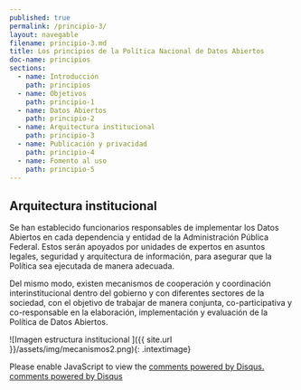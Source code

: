 ```yaml
---
published: true
permalink: /principio-3/
layout: navegable
filename: principio-3.md
title: Los principios de la Política Nacional de Datos Abiertos
doc-name: principios
sections:
  - name: Introducción
    path: principios
  - name: Objetivos
    path: principio-1
  - name: Datos Abiertos
    path: principio-2
  - name: Arquitectura institucional
    path: principio-3
  - name: Publicación y privacidad
    path: principio-4
  - name: Fomento al uso
    path: principio-5
---
```


## Arquitectura institucional

Se han establecido funcionarios responsables de implementar los Datos Abiertos en cada dependencia y entidad de la Administración Pública Federal. Estos serán apoyados por unidades de expertos en asuntos legales, seguridad y arquitectura de información, para asegurar que la Política sea ejecutada de manera adecuada.

Del mismo modo, existen mecanismos de cooperación y coordinación interinstitucional dentro del gobierno y con diferentes sectores de la sociedad, con el objetivo de trabajar de manera conjunta, co-participativa y co-responsable en la elaboración, implementación y evaluación de la Política de Datos Abiertos.

![Imagen estructura institucional ]({{ site.url }}/assets/img/mecanismos2.png){: .intextimage}



<div id="disqus_thread"></div>
<script type="text/javascript">
/* * * CONFIGURATION VARIABLES: EDIT BEFORE PASTING INTO YOUR WEBPAGE * * */
var disqus_shortname = 'mexicoabierto'; // required: replace example with your forum shortname
var disqus_identifier = 'principio-3';
var disqus_title = 'Arquitectura';
var disqus_url = 'http://mexico-abierto.github.io/iniciativa-datos-abiertos/principio-3';
/* * * DON'T EDIT BELOW THIS LINE * * */
(function() {
var dsq = document.createElement('script'); dsq.type = 'text/javascript'; dsq.async = true;
dsq.src = '//' + disqus_shortname + '.disqus.com/embed.js';
(document.getElementsByTagName('head')[0] || document.getElementsByTagName('body')[0]).appendChild(dsq);
})();
</script>
<noscript>Please enable JavaScript to view the <a href="http://disqus.com/?ref_noscript">comments powered by Disqus.</a></noscript>
<a href="http://disqus.com" class="dsq-brlink">comments powered by <span class="logo-disqus">Disqus</span></a>
